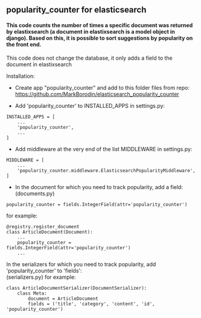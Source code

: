 ## popularity_counter for elasticsearch  

#### This code counts the number of times a specific document was returned by elastixsearch (a document in elastixsearch is a model object in django). Based on this, it is possible to sort suggestions by popularity on the front end.
This code does not change the database, it only adds a field to the document in elastixsearch

Installation:

* Create app "popularity_counter" and add to this folder files from repo:  
https://github.com/MarkBorodin/elasticsearch_popularity_counter  

* Add 'popularity_counter' to INSTALLED_APPS in settings.py:
```
INSTALLED_APPS = [
    ...
    'popularity_counter',
    ...
]
```

* Add middleware at the very end of the list MIDDLEWARE in settings.py:  
```
MIDDLEWARE = [
    ...
    'popularity_counter.middleware.ElasticsearchPopularityMiddleware',
]
```

* In the document for which you need to track popularity, add a field:
(documents.py)
```
popularity_counter = fields.IntegerField(attr='popularity_counter')
```
for example:  
```
@registry.register_document
class ArticleDocument(Document):
    ...
    popularity_counter = fields.IntegerField(attr='popularity_counter')
    ...
```

In the serializers for which you need to track popularity, add 'popularity_counter' to 'fields':  
(serializers.py)
for example:  
```
class ArticleDocumentSerializer(DocumentSerializer):
    class Meta:
        document = ArticleDocument
        fields = ('title', 'category', 'content', 'id', 'popularity_counter')
```
